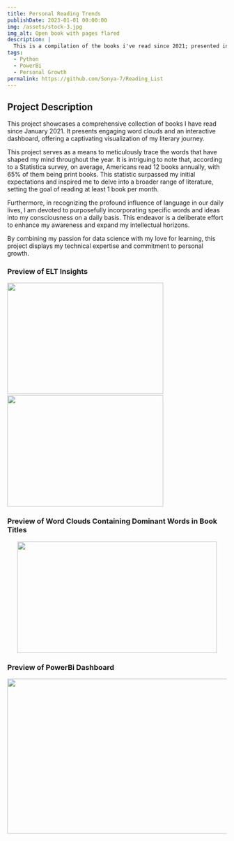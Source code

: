 ```yaml
---
title: Personal Reading Trends
publishDate: 2023-01-01 00:00:00
img: /assets/stock-3.jpg
img_alt: Open book with pages flared
description: |
  This is a compilation of the books i've read since 2021; presented in a PowerBi Dashboard
tags:
  - Python
  - PowerBi
  - Personal Growth
permalink: https://github.com/Sonya-7/Reading_List
---
```

## Project Description

This project showcases a comprehensive collection of books I have read since January 2021. It presents engaging word clouds and an interactive dashboard, offering a captivating visualization of my literary journey.

This project serves as a means to meticulously trace the words that have shaped my mind throughout the year. It is intriguing to note that, according to a Statistica survey, on average, Americans read 12 books annually, with 65% of them being print books. This statistic surpassed my initial expectations and inspired me to delve into a broader range of literature, setting the goal of reading at least 1 book per month.

Furthermore, in recognizing the profound influence of language in our daily lives, I am devoted to purposefully incorporating specific words and ideas into my consciousness on a daily basis. This endeavor is a deliberate effort to enhance my awareness and expand my intellectual horizons.

By combining my passion for data science with my love for learning, this project displays my technical expertise and commitment to personal growth.

### Preview of ELT Insights

<p id="reading-trends" style="justify-content: center; gap: 10px;">
   <img  src="https://github.com/user-attachments/assets/daedca24-992b-4439-be21-a779e2e7e51e" width="358" height="255"/>
   
  <img  src="https://github.com/user-attachments/assets/cb82865b-8184-4d86-9162-799aea122456" width="358" height="255"/>
</p>

### Preview of Word Clouds Containing Dominant Words in Book Titles

<p align="center">
    <img  src="https://github.com/user-attachments/assets/5d71f38c-384d-465d-bc15-df870bbd7bf7" width="458" height=255/>
  <!-- <img src="https://github.com/Sonya-7/Reading_List/assets/92489108/e0f20fa1-a1f6-4206-80de-01f4a3615bfd" width="358" height="50%"/> -->
</p>

### Preview of PowerBi Dashboard

<p align="center">
     <img  src="https://github.com/user-attachments/assets/9c1f45b1-fa43-4bea-8bf7-66ecb91cc94b" width="588" height=355/>
</p>

<script>
  function applyResponsiveStyle() {
    const p = document.getElementById('reading-trends');
    if (window.innerWidth <= 730) {
      p.style.display = 'block';
      p.style.textAlign = "center";
    } else {
      p.style.display = 'flex';
    }
  }

  // Apply the style on initial load
  applyResponsiveStyle();

  // Apply the style on window resize
  window.addEventListener('resize', applyResponsiveStyle);
</script>
